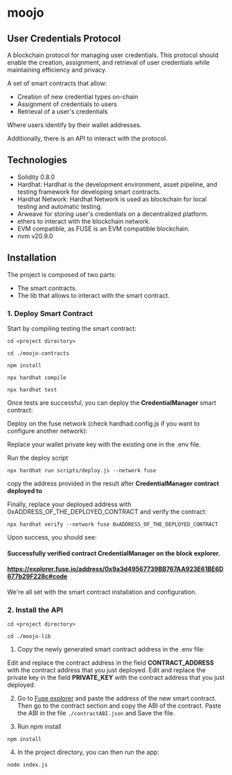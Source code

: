 # moojo
## User Credentials Protocol

A blockchain protocol for managing user credentials. This protocol should enable the creation, assignment, and retrieval of user credentials while maintaining efficiency and privacy.

A set of smart contracts that allow:

- Creation of new credential types on-chain
- Assignment of credentials to users
- Retrieval of a user's credentials

Where users identify by their wallet addresses.
 
Additionally, there is an API to interact with the protocol.


## Technologies

- Solidity 0.8.0
- Hardhat: Hardhat is the development environment, asset pipeline, and testing framework for developing smart contracts.
- Hardhat Network: Hardhat Network is used as blockchain for local testing and automatic testing.
- Arweave for storing user's credentials on a decentralized platform.
- ethers to interact with the blockchain network.
- EVM compatible, as FUSE is an EVM compatible blockchain.
- nvm v20.9.0

## Installation

The project is composed of two parts:
- The smart contracts. 
- The lib that allows to interact with the smart contract.

### 1. Deploy Smart Contract

Start by compiling testing the smart contract:

 ```cd <project directory>```

 ```cd ./moojo-contracts```
 
 ```npm install```
 
 ```npx hardhat compile```

 ```npx hardhat test```

Once tests are successful, you can deploy the **CredentialManager** smart contract:

Deploy on the fuse network (check hardhad.config.js if you want to configure another network):

Replace your wallet private key with the existing one in the .env file.

Run the deploy script

```npx hardhat run scripts/deploy.js --network fuse```

copy the address provided in the result after **CredentialManager contract deployed to**

Finally, replace your deployed address with 0xADDRESS_OF_THE_DEPLOYED_CONTRACT and verify the contract:

 ```npx hardhat verify --network fuse 0xADDRESS_OF_THE_DEPLOYED_CONTRACT ```

Upon success, you should see:

#### Successfully verified contract CredentialManager on the block explorer.
#### https://explorer.fuse.io/address/0x9a3d49567739BB767AA923E61BE6D677b29F228c#code

We're all set with the smart contract installation and configuration.

### 2. Install the API

 ```cd <project directory>```
 
 ```cd ./moojo-lib```

 1. Copy the newly generated smart contract address in the .env  file:
 
Edit and replace the contract address in the field **CONTRACT_ADDRESS** with the contract address that you just deployed.
Edit and replace the private key in the field **PRIVATE_KEY** with the contract address that you just deployed.

2. Go to [Fuse explorer]() and paste the address of the new smart contract. Then go to the contract section and copy the ABI of the contract.
    Paste the ABI in the file ```./contractABI.json``` and Save the file.

3. Run npm install

 ```npm install```

4. In the project directory, you can then run the app:

 ```node index.js```

